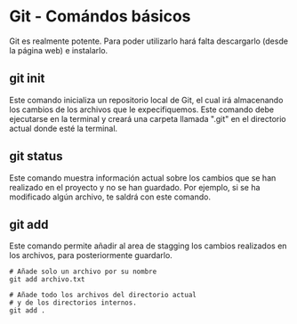 # Git - Comándos básicos
Git es realmente potente. Para poder utilizarlo hará falta descargarlo (desde la página web) e instalarlo.

## git init
Este comando inicializa un repositorio local de Git, el cual irá almacenando los cambios de los archivos que le expecifiquemos.
Este comando debe ejecutarse en la terminal y creará una carpeta llamada ".git" en el directorio actual donde esté la terminal.

## git status
Este comando muestra información actual sobre los cambios que se han realizado en el proyecto y no se han guardado. Por ejemplo, si se ha modificado algún archivo, te saldrá con este comando.

## git add
Este comando permite añadir al area de stagging los cambios realizados en los archivos, para posteriormente guardarlo.

```shell
# Añade solo un archivo por su nombre
git add archivo.txt

# Añade todo los archivos del directorio actual
# y de los directorios internos.
git add .
```
